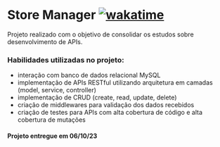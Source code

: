 <!-- Olá, Tryber!
Esse é apenas um arquivo inicial para o README do seu projeto.
É essencial que você preencha esse documento por conta própria, ok?
Não deixe de usar nossas dicas de escrita de README de projetos, e deixe sua criatividade brilhar!
:warning: IMPORTANTE: você precisa deixar nítido:
- quais arquivos/pastas foram desenvolvidos por você; 
- quais arquivos/pastas foram desenvolvidos por outra pessoa estudante;
- quais arquivos/pastas foram desenvolvidos pela Trybe.
-->

# Store Manager [![wakatime](https://wakatime.com/badge/user/d430e1a8-f726-4da0-96fd-ac14f7a37701/project/aa6b32ad-4938-4761-b525-cd108013bbf4.svg)](https://wakatime.com/badge/user/d430e1a8-f726-4da0-96fd-ac14f7a37701/project/aa6b32ad-4938-4761-b525-cd108013bbf4)

Projeto realizado com o objetivo de consolidar os estudos sobre desenvolvimento de APIs.

### Habilidades utilizadas no projeto:

- interação com banco de dados relacional MySQL
- implementação de APIs RESTful utilizando arquitetura em camadas (model, service, controller)
- implementação de CRUD (create, read, update, delete)
- criação de middlewares para validação dos dados recebidos
- criação de testes para APIs com alta cobertura de código e alta cobertura de mutações

#### Projeto entregue em 06/10/23
